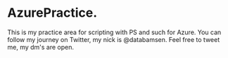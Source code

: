 # AzurePractice.
This is my practice area for scripting with PS and such for Azure.
You can follow my journey on Twitter, my nick is @databamsen.
Feel free to tweet me, my dm's are open.

